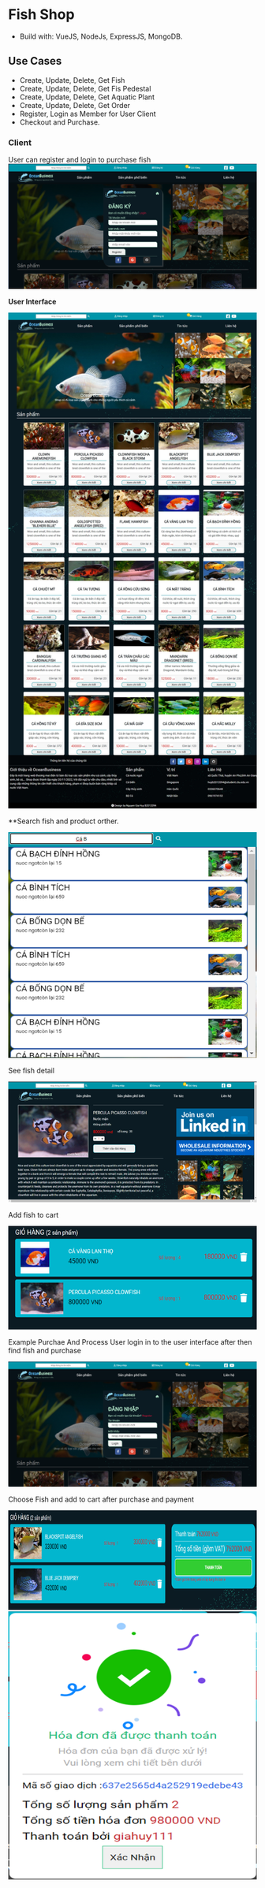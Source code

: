 # Fish Shop
  * Build with: VueJS, NodeJs, ExpressJS, MongoDB.
## Use Cases
  * Create, Update, Delete, Get Fish
  * Create, Update, Delete, Get Fis Pedestal
  * Create, Update, Delete, Get Aquatic Plant
  * Create, Update, Delete, Get Order
  * Register, Login as Member for User Client
  * Checkout and Purchase.
### Client
User can register and login to purchase fish
![register](https://github.com/GiaHuyB2012094/WebOceanBusiness/blob/main/asset/Register.png)

**User Interface**

![user interface](https://github.com/GiaHuyB2012094/WebOceanBusiness/blob/main/asset/User%20Interface.jpeg)


**Search fish and product orther.

![search](https://github.com/GiaHuyB2012094/WebOceanBusiness/blob/main/asset/Search.png)

See fish detail

![roomdetail](https://github.com/GiaHuyB2012094/WebOceanBusiness/blob/main/asset/Fish%20Detail.png)

Add fish to cart

![addtocart](https://github.com/GiaHuyB2012094/WebOceanBusiness/blob/main/asset/Cart.png)

Example Purchae And Process
User login in to the user interface after then find fish and purchase
  
![login](https://github.com/GiaHuyB2012094/WebOceanBusiness/blob/main/asset/Login.png)

Choose Fish and add to cart after purchase and payment

![](https://github.com/GiaHuyB2012094/WebOceanBusiness/blob/main/asset/Payment1.png)
![](https://github.com/GiaHuyB2012094/WebOceanBusiness/blob/main/asset/Payment.png)

